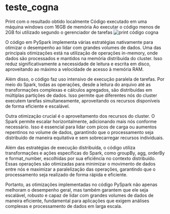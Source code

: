 # teste_cogna
Print com o resultado obtido localmente
Código executado em uma máquina windows com 16GB de memória
Ao executar o código menos de 2GB foi utilizado segundo o gerenciador de tarefas
![print código cogna](print_código_cogna.png)

O código em PySpark implementa várias estratégias nativamente para otimizar o desempenho ao lidar com grandes volumes de dados. Uma das principais otimizações está na utilização de operações in-memory, onde dados são processados e mantidos na memória distribuída do cluster. Isso reduz significativamente a necessidade de leitura e escrita em disco, aproveitando ao máximo a velocidade de acesso à memória RAM.

Além disso, o código faz uso intensivo de execução paralela de tarefas. Por meio do Spark, todas as operações, desde a leitura do arquivo até as transformações complexas e cálculos agregados, são distribuídas em múltiplas partições de dados. Isso permite que diferentes nós do cluster executem tarefas simultaneamente, aproveitando os recursos disponíveis de forma eficiente e escalável.

Outra otimização crucial é o aproveitamento dos recursos do cluster. O Spark permite escalar horizontalmente, adicionando mais nós conforme necessário. Isso é essencial para lidar com picos de carga ou aumentos repentinos no volume de dados, garantindo que o processamento seja distribuído de maneira equitativa e sem sobrecarregar recursos individuais.

Além das estratégias de execução distribuída, o código utiliza transformações e ações específicas do Spark, como groupBy, agg, orderBy e format_number, escolhidas por sua eficiência no contexto distribuído. Essas operações são otimizadas para minimizar o movimento de dados entre nós e maximizar a paralelização das operações, garantindo que o processamento seja realizado de forma rápida e eficiente.

Portanto, as otimizações implementadas no código PySpark não apenas melhoram o desempenho geral, mas também garantem que ele seja escalável, robusto e capaz de lidar com grandes volumes de dados de maneira eficiente, fundamental para aplicações que exigem análises complexas e processamento de dados em larga escala.
